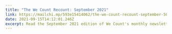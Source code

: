 ```yaml
---
title: "The We Count Recount: September 2021"
link: https://mailchi.mp/593e15414062/the-we-count-recount-september-5074809
date: 2021-09-15T14:12:01.246Z
excerpt: Read the September 2021 edition of We Count's monthly newsletter.
---
```

